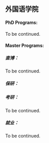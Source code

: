 ## 外国语学院

#### PhD Programs:

To be continued.

#### Master Programs:





##### 直博：

To be continued.

##### 保研：


##### 考研：

To be continued.

##### 就业：

To be continued.
